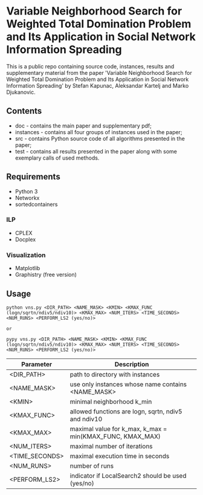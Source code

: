 # Variable Neighborhood Search for Weighted Total Domination Problem and Its Application in Social Network Information Spreading

This is a public repo containing source code, instances, results and supplementary material from the paper 'Variable Neighborhood Search for Weighted Total Domination Problem and Its Application in Social Network Information Spreading' by Stefan Kapunac, Aleksandar Kartelj and Marko Djukanovic.

## Contents
- doc - contains the main paper and supplementary pdf;
- instances - contains all four groups of instances used in the paper;
- src - contains Python source code of all algorithms presented in the paper;
- test - contains all results presented in the paper along with some exemplary calls of used methods.

## Requirements
- Python 3
- Networkx
- sortedcontainers

### ILP
- CPLEX
- Docplex

### Visualization
- Matplotlib
- Graphistry (free version)

## Usage
```
python vns.py <DIR_PATH> <NAME_MASK> <KMIN> <KMAX_FUNC (logn/sqrtn/ndiv5/ndiv10)> <KMAX_MAX> <NUM_ITERS> <TIME_SECONDS> <NUM_RUNS> <PERFORM_LS2 (yes/no)>

or

pypy vns.py <DIR_PATH> <NAME_MASK> <KMIN> <KMAX_FUNC (logn/sqrtn/ndiv5/ndiv10)> <KMAX_MAX> <NUM_ITERS> <TIME_SECONDS> <NUM_RUNS> <PERFORM_LS2 (yes/no)>
```

| Parameter | Description |
| --------- | ----------- |
| <DIR_PATH> | path to directory with instances |
| <NAME_MASK> | use only instances whose name contains <NAME_MASK> |
| \<KMIN\> | minimal neighborhood k_min |
| <KMAX_FUNC> | allowed functions are logn, sqrtn, ndiv5 and ndiv10 |
| <KMAX_MAX> | maximal value for k_max, k_max = min(KMAX_FUNC, KMAX_MAX) |
| <NUM_ITERS> | maximal number of iterations |
| <TIME_SECONDS> | maximal execution time in seconds |
| <NUM_RUNS> | number of runs |
| <PERFORM_LS2> | indicator if LocalSearch2 should be used (yes/no) |
